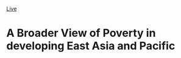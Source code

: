 [Live](https://github.com/EAPTSD/eap-pov-article-2019.git)

# A Broader View of Poverty in developing East Asia and Pacific
